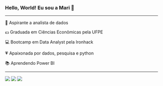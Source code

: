 ### Hello, World! Eu sou a Mari 👋

---

🔭 Aspirante a analista de dados

💵 Graduada em Ciências Econômicas pela UFPE

💻 Bootcamp em Data Analyst pela Ironhack

💗 Apaixonada por dados, pesquisa e python

📚 Aprendendo Power BI


---

[![](https://img.shields.io/badge/LinkedIn-6A5ACD)](https://www.linkedin.com/in/mariana-zeferino/)
[![](https://img.shields.io/badge/Lattes-008B8B)](http://lattes.cnpq.br/2279506101517086)
[![](https://img.shields.io/badge/Medium-A0522D)](https://medium.com/@marizeferino)